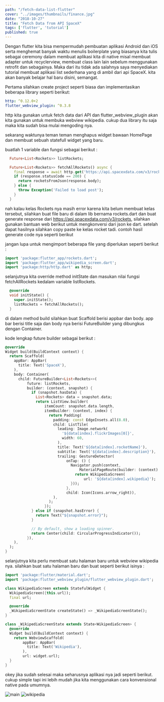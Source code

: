 ```yaml
---
path: "/fetch-data-list-flutter"
cover: "../images/thumbnails/finance.jpg"
date: "2018-10-27"
title: "Fetch Data from API SpaceX"
tags: ['flutter', 'tutorial']
published: true
---
```


Dengan flutter kita bisa mempermudah pembuatan aplikasi Android dan iOS serta menghemat banyak waktu menulis boilerplate yang biasanya kita tulis sebagai ceremony dalam membuat aplikasi kita di native misal membuat adapter untuk recyclerview, membuat class lain lain sebelum menggunakan retrofit dan sebagainya. Maka dari itu tidak ada salahnya saya menyediakan tutorial membuat aplikasi list sederhana yang di ambil dari api SpaceX. kita akan banyak belajar hal baru disini, semangat. 

Pertama silahkan create project seperti biasa dan implementasikan beberapa library seperti berikut:

```yaml
http: ^0.12.0+2
flutter_webview_plugin: ^0.3.8
```
http kita gunakan untuk fetch data dari API dan flutter_webview_plugin akan kita gunakan untuk membuka webview wikipedia. cukup dua library itu saja maka kita sudah bisa mulai mengoding nya. 

sekarang waktunya teman teman menghapus widget bawaan HomePage dan membuat sebuah statefull widget yang baru. 

buatlah 1 variable dan fungsi sebagai berikut : 

```dart
  Future<List<Rockets>> listRockets;

  Future<List<Rockets>> fetchAllRockets() async {
    final response = await http.get('https://api.spacexdata.com/v3/rockets');
    if (response.statusCode == 200) {
      return rocketsFromJson(response.body);
    } else {
      throw Exception('Failed to load post');
    }
  }
```

nah kalau kelas Rockets nya masih error karena kita belum membuat kelas tersebut, silahkan buat file baru di dalam lib bernama rockets.dart dan buat generate response dari https://api.spacexdata.com/v3/rockets, silahkan gunakan bantuan web berikut untuk mengkonversi dari json ke dart. setelah dapat hasilnya silahkan copy paste ke kelas rocket tadi. contoh hasil generate code nya seperti berikut

jangan lupa untuk mengimport beberapa file yang diperlukan seperti berikut :
```dart
import 'package:flutter_app/rockets.dart';
import 'package:flutter_app/wikipedia_screen.dart';
import 'package:http/http.dart' as http;
```

selanjutnya kita override method initState dan masukan nilai fungsi fetchAllRockets kedalam variable listRockets.

```dart
  @override
  void initState() {
    super.initState();
    listRockets = fetchAllRockets();
  }
```


  di dalam method build silahkan buat Scaffold berisi appbar dan body. app bar berisi title saja dan body nya berisi FutureBuilder yang dibungkus dengan Container. 

  kode lengkap future builder sebagai berikut : 

  ```dart
  @override
  Widget build(BuildContext context) {
    return Scaffold(
      appBar: AppBar(
        title: Text('SpaceX'),
      ),
      body: Container(
        child: FutureBuilder<List<Rockets>>(
            future: listRockets,
            builder: (context, snapshot) {
              if (snapshot.hasData) {
                List<Rockets> data = snapshot.data;
                return ListView.builder(
                    itemCount: snapshot.data.length,
                    itemBuilder: (context, index) {
                      return Padding(
                        padding: const EdgeInsets.all(8.0),
                        child: ListTile(
                          leading: Image.network(
                            '${data[index].flickrImages[0]}',
                            width: 60,
                          ),
                          title: Text('${data[index].rocketName}'),
                          subtitle: Text('${data[index].description}'),
                          trailing: GestureDetector(
                              onTap: () {
                                Navigator.push(context,
                                    MaterialPageRoute(builder: (context) {
                                  return WikipediaScreen(
                                      url: '${data[index].wikipedia}');
                                }));
                              },
                              child: Icon(Icons.arrow_right)),
                        ),
                      );
                    });
              } else if (snapshot.hasError) {
                return Text("${snapshot.error}");
              }

              // By default, show a loading spinner.
              return Center(child: CircularProgressIndicator());
            }),
      ),
    );
  }
  ```

selanjutnya kita perlu membuat satu halaman baru untuk webview wikipedia nya. silahkan buat satu halaman baru dan buat seperti berikut isinya :

```dart
import 'package:flutter/material.dart';
import 'package:flutter_webview_plugin/flutter_webview_plugin.dart';

class WikipediaScreen extends StatefulWidget {
  WikipediaScreen({this.url});
  final url;

  @override
  _WikipediaScreenState createState() => _WikipediaScreenState();
}

class _WikipediaScreenState extends State<WikipediaScreen> {
  @override
  Widget build(BuildContext context) {
    return WebviewScaffold(
        appBar: AppBar(
          title: Text('Wikipedia'),
        ),
        url: widget.url);
  }
}
 ```

 okey jika sudah selesai maka seharusnya aplikasi nya jadi seperti berikut. cukup simple tapi ini lebih mudah jika kita menggunakan cara konvensional native pada umumnya. 

![main](main.png)
![wikipedia](wikipedia.png)